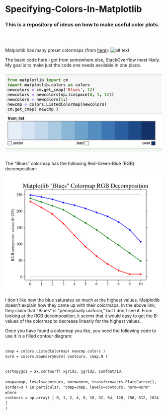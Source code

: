 # Specifying-Colors-In-Matplotlib
### This is a repository of ideas on how to make useful color plots.
<br>
<br>


Matplotlib has many preset colormaps (from <a href="https://matplotlib.org/stable/users/explain/colors/colormaps.html">here</a>):
![alt text](https://matplotlib.org/stable/_images/sphx_glr_colormaps_002_2_00x.png)
<br>

The basic code here I got from somewhere else, StackOverflow most likely.  My goal is to make just the code one needs available in one place.
<p align='center'>
<img src="Create_Blues_colormap.png" align="center" width=750>
</p>
<br>

</rb>
The "Blues" colormap has the following Red-Green-Blue (RGB) decomposition:
<p align='center'>
<img src="matplotlib_blues_rgb_decomposition.png" align="center" width=750>
</p>
I don't like how the blue saturates so much at the highest values.  Matplotlib doesn't explain how they came up with their colormaps.  In the above link, they claim that "Blues" is "perceptually uniform," but I don't see it.  From looking at the RGB decomposition, it seems that it would easy to get the B-values of the colormap to decrease linearly for the highest values.
<br>

Once you have found a colormap you like, you need the following code to use it in a filled contour diagram:

<code>
cmap = colors.ListedColormap( newcmp.colors )
norm = colors.BoundaryNorm( contours, cmap.N )

cartopygcs = ax.contourf( xgrid2, ygrid2, sumfdat/10, \
            cmap=cmap, levels=contours, norm=norm, transform=ccrs.PlateCarree(), zorder=0 )
In particular, "cmap=cmap, levels=contours, norm=norm" 
where 
contours = np.array( [ 0, 1, 2, 4, 8, 16, 32, 64, 128, 256, 512, 1024 ] )
</code>

